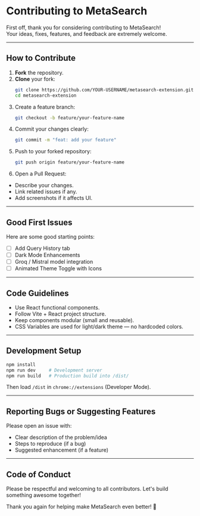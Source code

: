 # Contributing to MetaSearch

First off, thank you for considering contributing to MetaSearch!  
Your ideas, fixes, features, and feedback are extremely welcome.

---

## How to Contribute

1. **Fork** the repository.
2. **Clone** your fork:
   ```bash
   git clone https://github.com/YOUR-USERNAME/metasearch-extension.git
   cd metasearch-extension

3. Create a feature branch:
   ```bash
   git checkout -b feature/your-feature-name

4. Commit your changes clearly:
   ```bash
   git commit -m "feat: add your feature"

5. Push to your forked repository:
   ```bash
   git push origin feature/your-feature-name

6. Open a Pull Request:
- Describe your changes.
- Link related issues if any.
- Add screenshots if it affects UI.

---

## Good First Issues

Here are some good starting points:

- [ ] Add Query History tab
- [ ] Dark Mode Enhancements
- [ ] Groq / Mistral model integration
- [ ] Animated Theme Toggle with Icons

---

## Code Guidelines

- Use React functional components.
- Follow Vite + React project structure.
- Keep components modular (small and reusable).
- CSS Variables are used for light/dark theme — no hardcoded colors.

---

## Development Setup

   ```bash
   npm install
   npm run dev     # Development server
   npm run build   # Production build into /dist/
```

Then load ```/dist``` in ```chrome://extensions``` (Developer Mode).

---

## Reporting Bugs or Suggesting Features

Please open an issue with:

- Clear description of the problem/idea
- Steps to reproduce (if a bug)
- Suggested enhancement (if a feature)

---

## Code of Conduct

Please be respectful and welcoming to all contributors.
Let's build something awesome together!

Thank you again for helping make MetaSearch even better! 🚀

